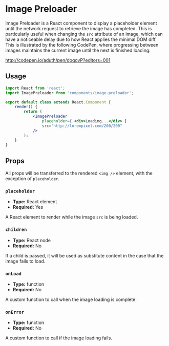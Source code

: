 # Image Preloader

Image Preloader is a React component to display a placeholder element until the network request to retrieve the image has completed. This is particularly useful when changing the `src` attribute of an image, which can have a noticeable delay due to how React applies the minimal DOM diff. This is illustrated by the following CodePen, where progressing between images maintains the current image until the next is finished loading:

http://codepen.io/aduth/pen/doqovP?editors=001

## Usage

```jsx
import React from 'react';
import ImagePreloader from 'components/image-preloader';

export default class extends React.Component {
	render() {
		return (
			<ImagePreloader
				placeholder={ <div>Loading...</div> }
				src="http://lorempixel.com/200/200" 
			/>
		);
	}
}
```

## Props

All props will be transferred to the rendered `<img />` element, with the exception of `placeholder`.

### `placeholder`

- **Type:** React element
- **Required:** Yes

A React element to render while the image `src` is being loaded.

### `children`

- **Type:** React node
- **Required:** No

If a child is passed, it will be used as substitute content in the case that the image fails to load.

### `onLoad`

- **Type:** function
- **Required:** No

A custom function to call when the image loading is complete.

### `onError`

- **Type:** function
- **Required:** No

A custom function to call if the image loading fails.

